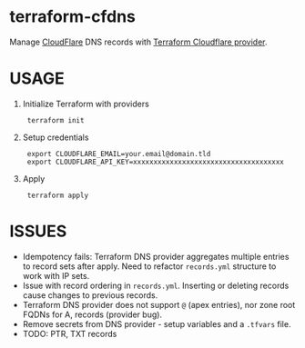 # terraform-cfdns

Manage [CloudFlare](https://www.cloudflare.com/) DNS records with [Terraform Cloudflare provider](https://registry.terraform.io/providers/cloudflare/cloudflare/latest/docs).

# USAGE

1. Initialize Terraform with providers

        terraform init
        
2. Setup credentials

        export CLOUDFLARE_EMAIL=your.email@domain.tld
        export CLOUDFLARE_API_KEY=xxxxxxxxxxxxxxxxxxxxxxxxxxxxxxxxxxxxx

3. Apply

        terraform apply

# ISSUES

- Idempotency fails: Terraform DNS provider aggregates multiple entries to
  record sets after apply. Need to refactor `records.yml` structure to work
  with IP sets.
- Issue with record ordering in `records.yml`. Inserting or deleting records
  cause changes to previous records.
- Terraform DNS provider does not support `@` (apex entries), nor zone root
  FQDNs for A, records (provider bug).
- Remove secrets from DNS provider - setup variables and a `.tfvars` file.
- TODO: PTR, TXT records